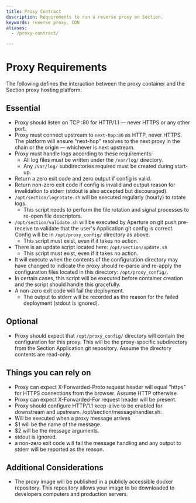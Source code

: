 ```yaml
---
title: Proxy Contract
description: Requirements to run a reverse proxy on Section.
keywords: reverse proxy, CDN
aliases:
  - /proxy-contract/

---
```


# Proxy Requirements

The following defines the interaction between the proxy container and the Section proxy hosting platform:

## Essential

* Proxy should listen on TCP :80 for HTTP/1.1 — never HTTPS or any other port.
* Proxy must connect upstream to `next-hop:80` as HTTP, never HTTPS. The platform will ensure "next-hop" resolves to the next proxy in the chain or the origin — whichever is next upstream.
* Proxy must handle logs according to these requirements:  
   * All log files must be written under the `/var/log/` directory.
   * Any `/var/log/` subdirectories required must be created during start-up.
* Return a zero exit code and zero output if config is valid.
* Return non-zero exit code if config is invalid and output reason for invalidation to stderr (stdout is also accepted but discouraged).
* `/opt/section/logrotate.sh` will be executed regularly (hourly) to rotate logs.
  * This script needs to perform the file rotation and signal processes to re-open file descriptors.
* `/opt/section/validate.sh` will be executed by Aperture on git push pre-receive to validate that the user's Application git config is correct. Config will be in `/opt/proxy_config/` directory as above.
  * This script must exist, even if it takes no action.
* There is an update script located here: `/opt/section/update.sh`
  * This script must exist, even if it takes no action.
* It will execute when the contents of the configuration directory may have changed to indicate the proxy should re-parse and re-apply the configuration files located in this directory: `/opt/proxy_config/`.
* In certain cases, this script will be executed before container creation and the script should handle this gracefully.
* A non-zero exit code will fail the deployment.
  * The output to stderr will be recorded as the reason for the failed deployment (stdout is ignored).

## Optional

 * Proxy should expect that `/opt/proxy_config/` directory will contain the configuration for this proxy. This will be the proxy-specific subdirectory from the Section Application git repository. Assume the directory contents are read-only.

## Things you can rely on

 * Proxy can expect X-Forwarded-Proto request header will equal "https" for HTTPS connections from the browser. Assume HTTP otherwise.
 * Proxy can expect X-Forwarded-For request header will be present.
 * Proxy should configure HTTP/1.1 keep-alive to be enabled for downstream and upstream.
/opt/section/messagehandler.sh:
 * Will be executed when a proxy message arrives
 * $1 will be the name of the message.
 * $2 will be the message arguments.
 * stdout is ignored.
 * a non-zero exit code will fail the message handling and any output to stderr will be reported as the reason.

## Additional Considerations

* The proxy image will be published in a publicly accessible docker repository. This repository allows your image to be downloaded to developers computers and production servers.
